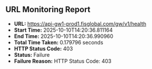 ## URL Monitoring Report

- **URL:** https://api-gw1-prod1.fisglobal.com/gw/v1/health
- **Start Time:** 2025-10-10T14:20:36.811164
- **End Time:** 2025-10-10T14:20:36.990960
- **Total Time Taken:** 0.179796 seconds
- **HTTP Status Code:** 403
- **Status:** Failure
- **Failure Reason:** HTTP Status Code: 403
